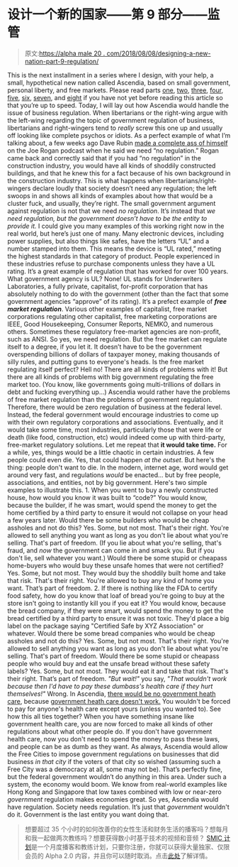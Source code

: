 # 设计一个新的国家——第 9 部分——监管

> 原文:[https://alpha male 20 . com/2018/08/08/designing-a-new-nation-part-9-regulation/](https://alphamale20.com/2018/08/08/designing-a-new-nation-part-9-regulation/)

This is the next installment in a series where I design, with your help, a small, hypothetical new nation called Ascendia, based on small government, personal liberty, and free markets. Please read parts [one](https://calebjonesblog.com/designing-new-nation-part-1/), [two](https://calebjonesblog.com/designing-new-nation-part-2-government/), [three](https://calebjonesblog.com/designing-a-new-nation-part-3-taxes/), [four](https://calebjonesblog.com/designing-new-nation-part-4-foreign-policy/), [five](https://calebjonesblog.com/designing-a-new-nation-part-5-the-military/), [six](https://calebjonesblog.com/designing-a-new-nation-part-6-monetary-policy/), [seven](https://calebjonesblog.com/designing-a-new-nation-part-6-legal-system/), and [eight](https://calebjonesblog.com/designing-a-new-nation-part-8-welfare-and-health-care/) if you have not yet before reading this article so that you’re up to speed. Today, I will lay out how Ascendia would handle the issue of business regulation.
When libertarians or the right-wing argue with the left-wing regarding the topic of government regulation of business, libertarians and right-wingers tend to *really* screw this one up and usually off looking like complete psychos or idiots. As a perfect example of what I’m talking about, a few weeks ago Dave Rubin [made a complete ass of himself](https://www.youtube.com/watch?v=MUMsgKfi91k) on the Joe Rogan podcast when he said we need “no regulation.” Rogan came back and correctly said that if you had “no regulation” in the construction industry, you would have all kinds of shoddily constructed buildings, and that he knew this for a fact because of his own background in the construction industry.
This is what happens when libertarians/right-wingers declare loudly that society doesn’t need any regulation; the left swoops in and shows all kinds of examples about how that would be a cluster fuck, and usually, they’re right.
The small government argument against regulation is not that we need *no regulation*. It’s instead that *we need regulation, but the government doesn’t have to be the entity to provide it.*
I could give you many examples of this working right now in the real world, but here’s just one of many. Many electronic devices, including power supplies, but also things like safes, have the letters “UL” and a number stamped into them. This means the device is “UL rated,” meeting the highest standards in that category of product. People experienced in these industries refuse to purchase components unless they have a UL rating. It’s a great example of regulation that has worked for over 100 years.
What government agency is UL? None! UL stands for Underwriters Laboratories, a fully private, capitalist, for-profit corporation that has absolutely nothing to do with the government (other than the fact that some government agencies “approve” of its rating).
It’s a prefect example of ***free market regulation***.
Various other examples of capitalist, free market corporations regulating other capitalist, free marketing corporations are IEEE, Good Housekeeping, Consumer Reports, NEMKO, and numerous others. Sometimes these regulatory free-market agencies are non-profit, such as ANSI.
So yes, we need regulation. But the free market can regulate itself to a degree, if you let it. It doesn’t have to be the government overspending billions of dollars of taxpayer money, making thousands of silly rules, and putting guns to everyone's heads.
Is the free market regulating itself perfect? Hell no! There are all kinds of problems with it! But there are all kinds of problems with big government regulating the free market too. (You know, like governments going multi-trillions of dollars in debt and fucking everything up…)
Ascendia would rather have the problems of free market regulation than the problems of government regulation. Therefore, there would be zero regulation of business at the federal level. Instead, the federal government would encourage industries to come up with their own regulatory corporations and associations. Eventually, and it would take some time, most industries, particularly those that were life or death (like food, construction, etc) would indeed come up with third-party, free-market regulatory solutions.
Let me repeat that **it would take time.** For a while, yes, things would be a little chaotic in certain industries. A few people could even die. Yes, that could happen *at the outset*. But here's the thing: people don't want to die. In the modern, internet age, word would get around very fast, and regulations *would* be enacted... but by free people, associations, and entities, not by big government.
Here's two simple examples to illustrate this.
1\. When you went to buy a newly constructed house, how would you know it was built to “code?” You would know, because the builder, if he was smart, would spend the money to get the home certified by a third party to ensure it would not collapse on your head a few years later.
Would there be some builders who would be cheap assholes and not do this? Yes. Some, but not most. That's their right. You're allowed to sell anything you want as long as you don't lie about what you're selling. That's part of freedom. (If you lie about what you're selling, that's fraud, and *now* the government can come in and smack you. But if you don't lie, sell whatever you want.)
Would there be some stupid or cheapass home-buyers who would buy these unsafe homes that were not certified? Yes. Some, but not most. They would buy the shoddily built home and take that risk. That's their right. You're allowed to buy any kind of home you want. That’s part of freedom.
2\. If there is nothing like the FDA to certify food safety, how do you know that loaf of bread you're going to buy at the store isn't going to instantly kill you if you eat it? You would know, because the bread company, if they were smart, would spend the money to get the bread certified by a third party to ensure it was not toxic. They'd place a big label on the package saying "Certified Safe by XYZ Association" or whatever.
Would there be some bread companies who would be cheap assholes and not do this? Yes. Some, but not most. That's their right. You're allowed to sell anything you want as long as you don't lie about what you're selling. That's part of freedom.
Would there be some stupid or cheapass people who would buy and eat the unsafe bread without these safety labels? Yes. Some, but not most. They would eat it and take that risk. That's their right. That’s part of freedom.
*"But wait!"* you say, *"That wouldn't work because then I'd have to pay these dumbass's health care if they hurt themselves!"* Wrong. In Ascendia, [there would be no government heath care](https://calebjonesblog.com/designing-a-new-nation-part-8-welfare-and-health-care/), because [government heath care doesn't work.](https://calebjonesblog.com/healthcare/) You wouldn't be forced to pay for anyone's health care except yours (unless you wanted to).
See how this all ties together? When you have something insane like government health care, you are now forced to make all kinds of other regulations about what other people do. If you don't have government health care, now you don't need to spend the money to pass these laws, and people can be as dumb as they want.
As always, Ascendia would allow the Free Cities to impose government regulations on businesses that did business *in that city* if the voters of that city so wished (assuming such a Free City was a democracy at all, some may not be). That’s perfectly fine, but the federal government wouldn’t do anything in this area.
Under such a system, the economy would boom. We know from real-world examples like Hong Kong and Singapore that low taxes combined with low or near-zero *government* regulation makes economies great.
So yes, Ascendia would have regulation. Society needs regulation. It’s just that *government* wouldn't do it. Government is the last entity you want doing that.

> 想要超过 35 个小时的如何改善你的女性生活和财务生活的播客吗？想每月和我一起做两次教练吗？想要获得数小时基于技术的视频和音频？ [SMIC 计划](https://alphamale20.kartra.com/page/vIL17)是一个月度播客和教练计划，只要你注册，你就可以获得大量独家、仅限会员的 Alpha 2.0 内容，并且你可以随时取消。点击[此处](https://alphamale20.kartra.com/page/vIL17)了解详情。